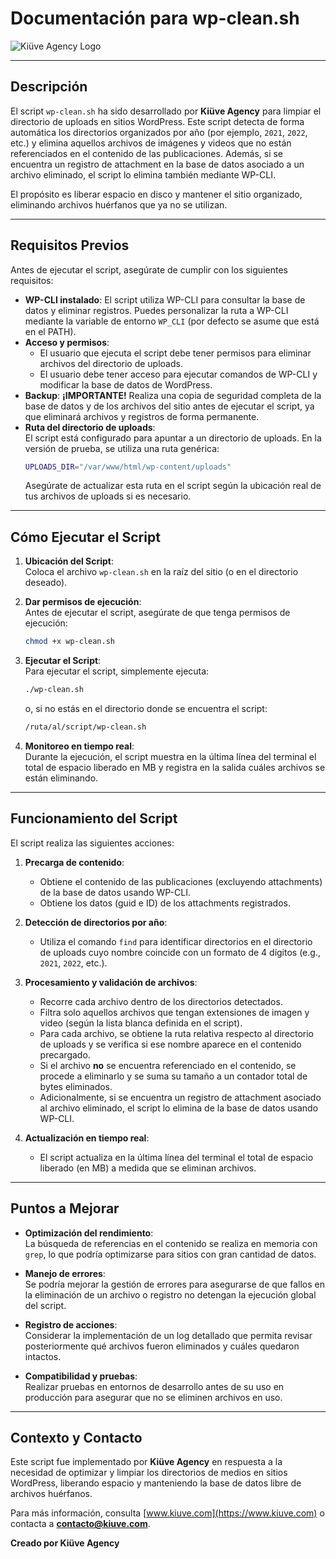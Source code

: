 # Documentación para wp-clean.sh

![Kiüve Agency Logo](https://cdn.kiuve.com/img/kiuve-blanco.svg)

---

## Descripción

El script `wp-clean.sh` ha sido desarrollado por **Kiüve Agency** para limpiar el directorio de uploads en sitios WordPress. Este script detecta de forma automática los directorios organizados por año (por ejemplo, `2021`, `2022`, etc.) y elimina aquellos archivos de imágenes y videos que no están referenciados en el contenido de las publicaciones. Además, si se encuentra un registro de attachment en la base de datos asociado a un archivo eliminado, el script lo elimina también mediante WP-CLI.

El propósito es liberar espacio en disco y mantener el sitio organizado, eliminando archivos huérfanos que ya no se utilizan.

---

## Requisitos Previos

Antes de ejecutar el script, asegúrate de cumplir con los siguientes requisitos:

- **WP-CLI instalado**: El script utiliza WP-CLI para consultar la base de datos y eliminar registros. Puedes personalizar la ruta a WP-CLI mediante la variable de entorno `WP_CLI` (por defecto se asume que está en el PATH).
- **Acceso y permisos**:  
  - El usuario que ejecuta el script debe tener permisos para eliminar archivos del directorio de uploads.  
  - El usuario debe tener acceso para ejecutar comandos de WP-CLI y modificar la base de datos de WordPress.
- **Backup**: **¡IMPORTANTE!** Realiza una copia de seguridad completa de la base de datos y de los archivos del sitio antes de ejecutar el script, ya que eliminará archivos y registros de forma permanente.
- **Ruta del directorio de uploads**:  
  El script está configurado para apuntar a un directorio de uploads. En la versión de prueba, se utiliza una ruta genérica:
  ```bash
  UPLOADS_DIR="/var/www/html/wp-content/uploads"
  ```
  Asegúrate de actualizar esta ruta en el script según la ubicación real de tus archivos de uploads si es necesario.

---

## Cómo Ejecutar el Script

1. **Ubicación del Script**:  
   Coloca el archivo `wp-clean.sh` en la raíz del sitio (o en el directorio deseado).

2. **Dar permisos de ejecución**:  
   Antes de ejecutar el script, asegúrate de que tenga permisos de ejecución:
   ```bash
   chmod +x wp-clean.sh
   ```

3. **Ejecutar el Script**:  
   Para ejecutar el script, simplemente ejecuta:
   ```bash
   ./wp-clean.sh
   ```
   o, si no estás en el directorio donde se encuentra el script:
   ```bash
   /ruta/al/script/wp-clean.sh
   ```

4. **Monitoreo en tiempo real**:  
   Durante la ejecución, el script muestra en la última línea del terminal el total de espacio liberado en MB y registra en la salida cuáles archivos se están eliminando.

---

## Funcionamiento del Script

El script realiza las siguientes acciones:

1. **Precarga de contenido**:  
   - Obtiene el contenido de las publicaciones (excluyendo attachments) de la base de datos usando WP-CLI.
   - Obtiene los datos (guid e ID) de los attachments registrados.

2. **Detección de directorios por año**:  
   - Utiliza el comando `find` para identificar directorios en el directorio de uploads cuyo nombre coincide con un formato de 4 dígitos (e.g., `2021`, `2022`, etc.).

3. **Procesamiento y validación de archivos**:  
   - Recorre cada archivo dentro de los directorios detectados.
   - Filtra solo aquellos archivos que tengan extensiones de imagen y video (según la lista blanca definida en el script).
   - Para cada archivo, se obtiene la ruta relativa respecto al directorio de uploads y se verifica si ese nombre aparece en el contenido precargado.
   - Si el archivo **no** se encuentra referenciado en el contenido, se procede a eliminarlo y se suma su tamaño a un contador total de bytes eliminados.
   - Adicionalmente, si se encuentra un registro de attachment asociado al archivo eliminado, el script lo elimina de la base de datos usando WP-CLI.

4. **Actualización en tiempo real**:  
   - El script actualiza en la última línea del terminal el total de espacio liberado (en MB) a medida que se eliminan archivos.

---

## Puntos a Mejorar

- **Optimización del rendimiento**:  
  La búsqueda de referencias en el contenido se realiza en memoria con `grep`, lo que podría optimizarse para sitios con gran cantidad de datos.
  
- **Manejo de errores**:  
  Se podría mejorar la gestión de errores para asegurarse de que fallos en la eliminación de un archivo o registro no detengan la ejecución global del script.
  
- **Registro de acciones**:  
  Considerar la implementación de un log detallado que permita revisar posteriormente qué archivos fueron eliminados y cuáles quedaron intactos.
  
- **Compatibilidad y pruebas**:  
  Realizar pruebas en entornos de desarrollo antes de su uso en producción para asegurar que no se eliminen archivos en uso.

---

## Contexto y Contacto

Este script fue implementado por **Kiüve Agency** en respuesta a la necesidad de optimizar y limpiar los directorios de medios en sitios WordPress, liberando espacio y manteniendo la base de datos libre de archivos huérfanos.

Para más información, consulta [www.kiuve.com](https://www.kiuve.com) o contacta a **contacto@kiuve.com**.

**Creado por Kiüve Agency**